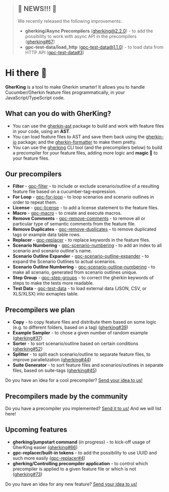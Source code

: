 > ## 🌟 NEWS!!! 🌟
>
> We recently released the following improvements:
> * **gherking/Async Precompilers** (gherking@2.2.0) - to add the possibility to work with async API in the precompilers ([gherking#67](https://github.com/gherking/gherking/issues/67))
> * **gpc-test-data/load_http** (gpc-test-data@1.1.0) - to load data from HTTP API ([gpc-test-data#3](https://github.com/gherking/gpc-test-data/issues/3))

# Hi there 👋

**GherKing** is a tool to make Gherkin smarter! It allows you to handle Cucumber/Gherkin feature files programmatically, in your JavaScript/TypeScript code.

## What can you do with **GherKing**?

* You can use the [gherkin-ast](https://github.com/gherking/gherkin-ast) package to build and work with feature files in your code, using an **AST**.
* You can load feature files to AST and save them back using the [gherkin-io](https://github.com/gherking/gherkin-io) package; and the [gherkin-formatter](https://github.com/gherking/gherkin-formatter) to make them pretty.
* You can use the [gherking](https://github.com/gherking/gherking) CLI tool (and the precompilers below) to build a precompiler for your feature files, adding more logic and **magic 🌈** to your feature files.

## Our precompilers

* **Filter** - [gpc-filter](https://github.com/gherking/gpc-filter) - to include or exclude scenario/outline of a resulting feature file based on a cucumber-tag-expression.
* **For Loop** - [gpc-for-loop](https://github.com/gherking/gpc-for-loop) - to loop scenarios and scenario outlines in order to repeat them.
* **License** - [gpc-license](https://github.com/gherking/gpc-license) - to add a license statement to the feature files.
* **Macro** - [gpc-macro](https://github.com/gherking/gpc-macro) - to create and execute macros.
* **Remove Comments** - [gpc-remove-comments](https://github.com/gherking/gpc-remove-comments) - to remove all or particular type of semantic comments from the feature file.
* **Remove Duplicates** - [gpc-remove-duplicates](https://github.com/gherking/gpc-remove-duplicates) - to remove duplicated tags or example data table rows.
* **Replacer** - [gpc-replacer](https://github.com/gherking/gpc-replacer) - to replace keywords in the feature files.
* **Scenario Numbering** - [gpc-scenario-numbering](https://github.com/gherking/gpc-scenario-numbering) - to add an index to all scenario and scenario outline's name.
* **Scenario Outline Expander** - [gpc-scenario-outline-expander](https://github.com/gherking/gpc-scenario-outline-expander) - to expand the Scenario Outlines to actual scenarios.
* **Scenario Outline Numbering** - [gpc-scenario-outline-numbering](https://github.com/gherking/gpc-scenario-outline-numbering) - to make all scenario, generated from scenario outlines unique.
* **Step Group** - [gpc-step-groups](https://github.com/gherking/gpc-step-groups) - to correct the gherkin keywords of steps to make the tests more readable.
* **Test Data** - [gpc-test-data](https://github.com/gherking/gpc-test-data) - to load external data (JSON, CSV, or XLS/XLSX) into exmaples table.

## Precompilers we plan

* **Copy** - to copy feature files and distribute them based on some logic (e.g. to different folders, based on a tag) ([gherking#39](https://github.com/gherking/gherking/issues/39))
* **Example Sampler** - to chose a given number of random example ([gherking#37](https://github.com/gherking/gherking/issues/37))
* **Sorter** - to sort scenario/outline based on certain conditions ([gherking#52](https://github.com/gherking/gherking/issues/52))
* **Splitter** - to split each scenario/outline to separate feature files, to improve parallelization ([gherking#44](https://github.com/gherking/gherking/issues/44))
* **Suite Generator** - to sort feature files and scenarios/outlines in separate files, based on suite-tags ([gherking#45](https://github.com/gherking/gherking/issues/45))

Do you have an idea for a cool precompiler? [Send your idea to us!](https://github.com/gherking/gherking/issues/new?assignees=judit-nahaj%2C+szikszail&labels=enhancement&template=precompiler-request.md&title=%5BGPC%5D+The+name+of+the+precompiler)

## Precompilers made by the community

Do you have a precompiler you implemented? [Send it to us!](https://github.com/gherking/gherking/issues/new?assignees=judit-nahaj%2C+szikszail&labels=enhancement&template=precompiler-request.md&title=%5BGPC%5D+New+OSS+precompiler) And we will list here!

## Upcoming features

* **gherking/jumpstart command** (in progress) - to kick-off usage of GherKing easier ([gherking#66](https://github.com/gherking/gherking/issues/66))
* **gpc-replacer/built-in tokens** - to add the possibility to use UUID and such more easily ([gpc-replacer#4](https://github.com/gherking/gpc-replacer/issues/4))
* **gherking/Controlling precompiler application** - to control which precompiler is applied to a given feature file or which is not ([gherking#73](https://github.com/gherking/gherking/issues/73))

Do you have an idea for any new feature? [Send your idea to us!](https://github.com/gherking/gherking/issues/new?assignees=judit-nahaj%2C+szikszail&labels=enhancement&template=feature-request.md&title=%5BIMPR%5D+A+short+description%2Fname+of+the+new+feature)
